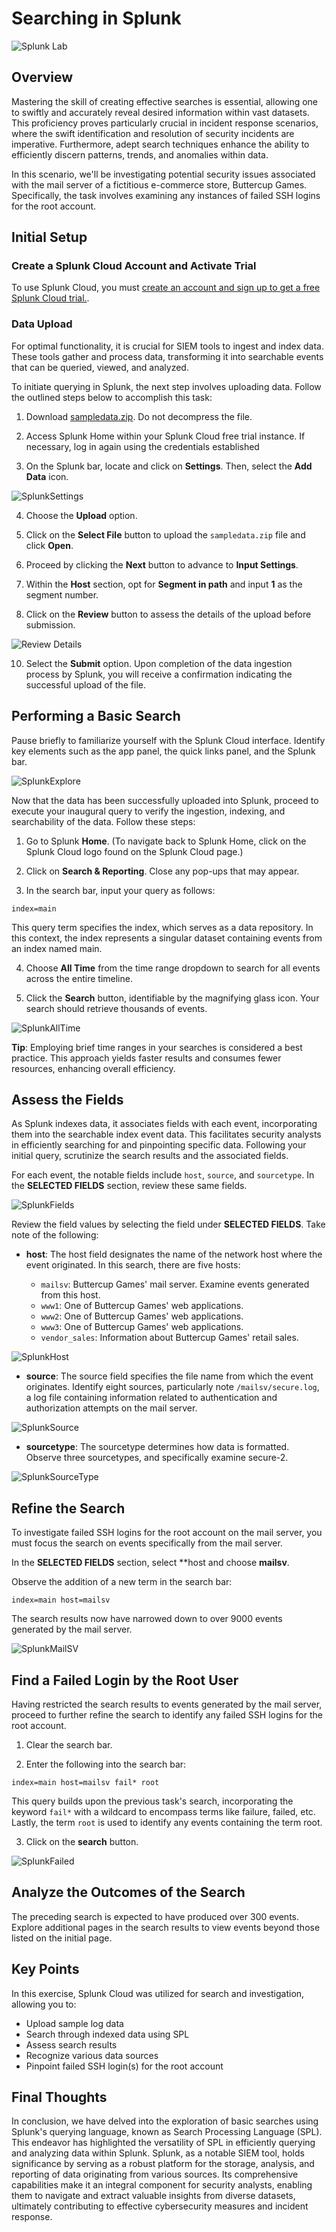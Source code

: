 # Searching in Splunk

![Splunk Lab](https://i.imgur.com/WOQooiE.png)

## Overview

Mastering the skill of creating effective searches is essential, allowing one to swiftly and accurately reveal desired information within vast datasets. This proficiency proves particularly crucial in incident response scenarios, where the swift identification and resolution of security incidents are imperative. Furthermore, adept search techniques enhance the ability to efficiently discern patterns, trends, and anomalies within data.

In this scenario, we'll be investigating potential security issues associated with the mail server of a fictitious e-commerce store, Buttercup Games. Specifically, the task involves examining any instances of failed SSH logins for the root account.

## Initial Setup

### Create a Splunk Cloud Account and Activate Trial

To use Splunk Cloud, you must [create an account and sign up to get a free Splunk Cloud trial.](https://github.com/sindycp/Searching-in-Splunk-/blob/main/Splunk%20Account%20Sign-up.md).

### Data Upload

For optimal functionality, it is crucial for SIEM tools to ingest and index data. These tools gather and process data, transforming it into searchable events that can be queried, viewed, and analyzed.

To initiate querying in Splunk, the next step involves uploading data. Follow the outlined steps below to accomplish this task:

1. Download [sampledata.zip](https://github.com/sindycp/Searching-in-Splunk-/blob/main/sampledata.zip). Do not decompress the file.

2. Access Splunk Home within your Splunk Cloud free trial instance. If necessary, log in again using the credentials established

3. On the Splunk bar, locate and click on **Settings**. Then, select the **Add Data** icon.

![SplunkSettings](https://i.imgur.com/I5h4Coh.png)

4. Choose the **Upload** option.

5. Click on the **Select File** button to upload the `sampledata.zip` file and click **Open**.

6. Proceed by clicking the **Next** button to advance to **Input Settings**.

7. Within the **Host** section, opt for **Segment in path** and input **1** as the segment number.

9. Click on the **Review** button to assess the details of the upload before submission. 

![Review Details](https://i.imgur.com/FQA7yoc.png)

10. Select the **Submit** option. Upon completion of the data ingestion process by Splunk, you will receive a confirmation indicating the successful upload of the file.

## Performing a Basic Search

Pause briefly to familiarize yourself with the Splunk Cloud interface. Identify key elements such as the app panel, the quick links panel, and the Splunk bar.

![SplunkExplore](https://i.imgur.com/erTKRiA.png)

Now that the data has been successfully uploaded into Splunk, proceed to execute your inaugural query to verify the ingestion, indexing, and searchability of the data. Follow these steps:

1. Go to Splunk **Home**. (To navigate back to Splunk Home, click on the Splunk Cloud logo found on the Splunk Cloud page.)

2. Click on **Search & Reporting**. Close any pop-ups that may appear.

3. In the search bar, input your query as follows:
```SPL
index=main
```
This query term specifies the index, which serves as a data repository. In this context, the index represents a singular dataset containing events from an index named main.

4. Choose **All Time** from the time range dropdown to search for all events across the entire timeline.

5. Click the **Search** button, identifiable by the magnifying glass icon. Your search should retrieve thousands of events.

![SplunkAllTime](https://i.imgur.com/4y7izUd.png)

**Tip**: Employing brief time ranges in your searches is considered a best practice. This approach yields faster results and consumes fewer resources, enhancing overall efficiency.

## Assess the Fields

As Splunk indexes data, it associates fields with each event, incorporating them into the searchable index event data. This facilitates security analysts in efficiently searching for and pinpointing specific data. Following your initial query, scrutinize the search results and the associated fields.

For each event, the notable fields include `host`, `source`, and `sourcetype`. In the **SELECTED FIELDS** section, review these same fields.

![SplunkFields](https://i.imgur.com/fyPmvyV.png)

Review the field values by selecting the field under **SELECTED FIELDS**. Take note of the following:

- **host**: The host field designates the name of the network host where the event originated. In this search, there are five hosts:

  - `mailsv`: Buttercup Games' mail server. Examine events generated from this host.
  - `www1`: One of Buttercup Games' web applications.
  - `www2`: One of Buttercup Games' web applications.
  - `www3`: One of Buttercup Games' web applications.
  - `vendor_sales`: Information about Buttercup Games' retail sales.

![SplunkHost](https://i.imgur.com/ebozYaZ.png)
- **source**: The source field specifies the file name from which the event originates. Identify eight sources, particularly note `/mailsv/secure.log`, a log file containing information related to authentication and authorization attempts on the mail server.

![SplunkSource](https://i.imgur.com/ymMbqwv.png)

- **sourcetype**: The sourcetype determines how data is formatted. Observe three sourcetypes, and specifically examine secure-2.

![SplunkSourceType](https://i.imgur.com/sC6pP3T.png)

## Refine the Search

To investigate failed SSH logins for the root account on the mail server, you must focus the search on events specifically from the mail server.

In the **SELECTED FIELDS** section, select **host and choose **mailsv**.

Observe the addition of a new term in the search bar: 

```SPL
index=main host=mailsv
```

The search results now have narrowed down to over 9000 events generated by the mail server.

![SplunkMailSV](https://i.imgur.com/HOFW6Z0.png)

## Find a Failed Login by the Root User

Having restricted the search results to events generated by the mail server, proceed to further refine the search to identify any failed SSH logins for the root account.

1. Clear the search bar.

2. Enter the following into the search bar:
   
```SPL
index=main host=mailsv fail* root
```
This query builds upon the previous task's search, incorporating the keyword `fail*` with a wildcard to encompass terms like failure, failed, etc. Lastly, the term `root` is used to identify any events containing the term root.

3. Click on the **search** button.

![SplunkFailed](https://i.imgur.com/cKK0b7V.png)

## Analyze the Outcomes of the Search

The preceding search is expected to have produced over 300 events. Explore additional pages in the search results to view events beyond those listed on the initial page.

## Key Points

In this exercise, Splunk Cloud was utilized for search and investigation, allowing you to:

- Upload sample log data
- Search through indexed data using SPL
- Assess search results
- Recognize various data sources
- Pinpoint failed SSH login(s) for the root account

## Final Thoughts
In conclusion, we have delved into the exploration of basic searches using Splunk's querying language, known as Search Processing Language (SPL). This endeavor has highlighted the versatility of SPL in efficiently querying and analyzing data within Splunk. Splunk, as a notable SIEM tool, holds significance by serving as a robust platform for the storage, analysis, and reporting of data originating from various sources. Its comprehensive capabilities make it an integral component for security analysts, enabling them to navigate and extract valuable insights from diverse datasets, ultimately contributing to effective cybersecurity measures and incident response.
